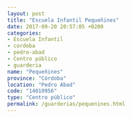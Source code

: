 ```yaml
---
layout: post
title: "Escuela Infantil Pequeñines"
date: 2017-09-20 20:57:05 +0200
categories:
- Escuela Infantil
- cordoba
- pedro-abad
- Centro público
- guarderia
name: "Pequeñines"
province: "Córdoba"
location: "Pedro Abad"
code: "14010956"
type: "Centro público"
permalink: /guarderias/pequenines.html
---
```

